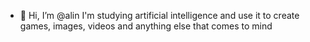- 👋 Hi, I’m @alin
I'm studying artificial intelligence and use it to create games, images, videos and anything else that comes to mind
